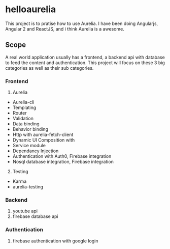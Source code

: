 # helloaurelia
This project is to pratise how to use Aurelia. I have been doing Angularjs, Angular 2 and ReactJS, and i think Aurelia is a awesome.

## Scope
A real world application usually has a frontend, a backend api with database to feed the content and authentication. This project will focus on these 3 big categories as well as their sub categories.

### Frontend
1. Aurelia
 * Aurelia-cli
 * Templating
 * Router
 * Validation
 * Data binding
 * Behavior binding
 * Http with aurelia-fetch-client
 * Dynamic UI Composition with <compose>
 * Service module
 * Dependancy Injection
 * Authentication with Auth0, Firebase integration
 * Nosql database integration, Firebase integration
2. Testing
 * Karma
 * aurelia-testing

### Backend
1. youtube api
2. firebase database api

### Authentication
1. firebase authentication with google login
